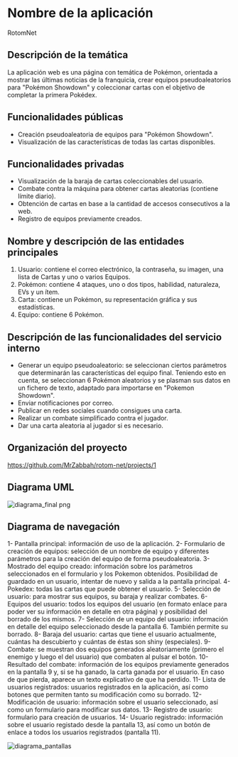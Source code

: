 # Nombre de la aplicación

RotomNet

## Descripción de la temática

La aplicación web es una página con temática de Pokémon, orientada a mostrar las
últimas noticias de la franquicia, crear equipos pseudoaleatorios para 
"Pokémon Showdown" y coleccionar cartas con el objetivo de completar la primera Pokédex.

## Funcionalidades públicas

* Creación pseudoaleatoria de equipos para "Pokémon Showdown".
* Visualización de las características de todas las cartas disponibles.

## Funcionalidades privadas

* Visualización de la baraja de cartas coleccionables del usuario.
* Combate contra la máquina para obtener cartas aleatorias (contiene límite diario).
* Obtención de cartas en base a la cantidad de accesos consecutivos a la web.
* Registro de equipos previamente creados.

## Nombre y descripción de las entidades principales

1. Usuario: contiene el correo electrónico, la contraseña, su imagen, una lista de Cartas y uno o varios Equipos.
2. Pokémon: contiene 4 ataques, uno o dos tipos, habilidad, naturaleza, EVs y un ítem.
3. Carta: contiene un Pokémon, su representación gráfica y sus estadísticas.
4. Equipo: contiene 6 Pokémon.

## Descripción de las funcionalidades del servicio interno

* Generar un equipo pseudoaleatorio: se seleccionan ciertos parámetros que determinarán las características del equipo final. Teniendo esto en cuenta, se seleccionan 6 Pokémon aleatorios y se plasman sus datos en un fichero de texto, adaptado para importarse en "Pokemon Showdown".
* Enviar notificaciones por correo.
* Publicar en redes sociales cuando consigues una carta. 
* Realizar un combate simplificado contra el jugador.
* Dar una carta aleatoria al jugador si es necesario.

## Organización del proyecto

https://github.com/MrZabbah/rotom-net/projects/1

## Diagrama UML
![diagrama_final png](https://user-images.githubusercontent.com/60218308/155217556-0e204848-e783-4499-81c1-f34d2cbcad06.png)

## Diagrama de navegación

1- Pantalla principal: información de uso de la aplicación.
2- Formulario de creación de equipos: selección de un nombre de equipo y diferentes parámetros para la creación del equipo de forma pseudoaleatoria. 
3- Mostrado del equipo creado: información sobre los parámetros seleccionados en el formulario y los Pokemon obtenidos. Posibilidad de guardado en un usuario, intentar de nuevo y salida a la pantalla principal. 
4- Pokedex: todas las cartas que puede obtener el usuario. 
5- Selección de usuario: para mostrar sus equipos, su baraja y realizar combates.
6- Equipos del usuario: todos los equipos del usuario (en formato enlace para poder ver su información en detalle en otra página) y posibilidad del borrado de los mismos.
7- Selección de un equipo del usuario: información en detalle del equipo seleccionado desde la pantalla 6. También permite su borrado. 
8- Baraja del usuario: cartas que tiene el usuario actualmente, cuántas ha descubierto y cuántas de éstas son shiny (especiales).
9- Combate: se muestran dos equipos generados aleatoriamente (primero el enemigo y luego el del usuario) que combaten al pulsar el botón. 
10- Resultado del combate:  información de los equipos previamente generados en la pantalla 9 y, si se ha ganado, la carta ganada por el usuario. En caso de que pierda, aparece un texto explicativo de que ha perdido. 
11- Lista de usuarios registrados: usuarios registrados en la aplicación, así como botones que permiten tanto su modificación como su borrado. 
12- Modificación de usuario: información sobre el usuario seleccionado, así como un formulario para modificar sus datos. 
13- Registro de usuario: formulario para creación de usuarios. 
14- Usuario registrado: información sobre el usuario registado desde la pantalla 13, así como un botón de enlace a todos los usuarios registrados (pantalla 11).

![diagrama_pantallas](https://user-images.githubusercontent.com/60218308/155235046-ebeff775-e8f9-4137-a1d5-4a4623246ee0.png)
